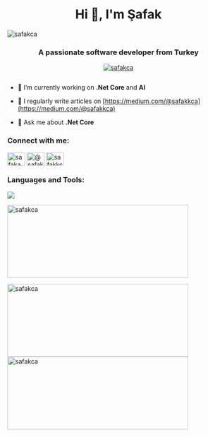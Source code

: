 <h1 align="center">Hi 👋, I'm Şafak</h1>
<p align="left"> <img src="https://komarev.com/ghpvc/?username=safakca&label=Profile%20views&color=0e75b6&style=flat" alt="safakca" /> </p>
<h3 align="center">A passionate software developer from Turkey</h3>

<p align="center"> <a href="https://github.com/ryo-ma/github-profile-trophy"><img src="https://github-profile-trophy.vercel.app/?username=safakca&theme=onedark&column=7" alt="safakca" /></a> </p>

<p align="left"> <a href="https://twitter.com/" target="blank"><img src="https://img.shields.io/twitter/follow/?logo=twitter&style=for-the-badge" alt="" /></a> </p>

- 🔭 I’m currently working on **.Net Core** and **AI**

- 📝 I regularly write articles on [https://medium.com/@safakkca](https://medium.com/@safakkca)

- 💬 Ask me about **.Net Core**

<h3 align="left">Connect with me:</h3>
<p align="left">
<a href="https://linkedin.com/in/safakakca" target="blank"><img align="center" src="https://raw.githubusercontent.com/rahuldkjain/github-profile-readme-generator/master/src/images/icons/Social/linked-in-alt.svg" alt="safakakca" height="30" width="40" /></a>
<a href="https://medium.com/@safakkca" target="blank"><img align="center" src="https://raw.githubusercontent.com/rahuldkjain/github-profile-readme-generator/master/src/images/icons/Social/medium.svg" alt="@safakkca" height="30" width="40" /></a>
<a href="https://www.hackerrank.com/safakkca" target="blank"><img align="center" src="https://raw.githubusercontent.com/rahuldkjain/github-profile-readme-generator/master/src/images/icons/Social/hackerrank.svg" alt="safakkca" height="30" width="40" /></a>
</p>

<h3 align="left">Languages and Tools:</h3>
<p align="left">
  <a href="https://skillicons.dev">
    <img src="https://skillicons.dev/icons?i=cs,dotnet,visualstudio,vscode,bootstrap,html,css,mysql,postgres,mongodb,git,github,gitlab,illustrator,photoshop"/>
  </a>
</p>

<p><img align="center" width="410" height="165" src="https://github-readme-stats.vercel.app/api/top-langs?username=safakca&show_icons=true&locale=en&layout=compact&theme=radical" alt="safakca" /></p>

<p><img align="left" width="410" height="165" src="https://github-readme-streak-stats.herokuapp.com/?user=safakca&show_icons=true&theme=radical" alt="safakca" /></p>

<p><img align="center" width="410" height="165" src="https://github-readme-stats.vercel.app/api?username=safakca&show_icons=true&locale=en&theme=radical" alt="safakca" /></p>
